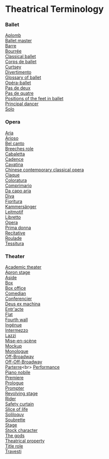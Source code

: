 # Theatrical Terminology
### Ballet
[Aplomb](https://en.wikipedia.org/wiki/Aplomb)<br>
[Ballet master](https://en.wikipedia.org/wiki/Ballet_master)<br>
[Barre](https://en.wikipedia.org/wiki/Barre_(ballet))<br>
[Bourrée](https://en.wikipedia.org/wiki/Bourr%C3%A9e)<br>
[Classical ballet](https://en.wikipedia.org/wiki/Classical_ballet)<br>
[Corps de ballet](https://en.wikipedia.org/wiki/Corps_de_ballet)<br>
[Curtsey](https://en.wikipedia.org/wiki/Curtsey)<br>
[Divertimento](https://en.wikipedia.org/wiki/Divertimento)<br>
[Glossary of ballet](https://en.wikipedia.org/wiki/Glossary_of_ballet)<br>
[Opéra-ballet](https://en.wikipedia.org/wiki/Op%C3%A9ra-ballet)<br>
[Pas de deux](https://en.wikipedia.org/wiki/Pas_de_deux)<br>
[Pas de quatre](https://en.wikipedia.org/wiki/Pas_de_quatre_(ballet))<br>
[Positions of the feet in ballet](https://en.wikipedia.org/wiki/Positions_of_the_feet_in_ballet)<br>
[Principal dancer](https://en.wikipedia.org/wiki/Principal_dancer)<br>
[Solo](https://en.wikipedia.org/wiki/Solo_(music))<br>
### Opera
[Aria](https://en.wikipedia.org/wiki/Aria)<br>
[Arioso](https://en.wikipedia.org/wiki/Arioso)<br>
[Bel canto](https://en.wikipedia.org/wiki/Bel_canto)<br>
[Breeches role](https://en.wikipedia.org/wiki/Breeches_role)<br>
[Cabaletta](https://en.wikipedia.org/wiki/Cabaletta)<br>
[Cadence](https://en.wikipedia.org/wiki/Cadence_(music))<br>
[Cavatina](https://en.wikipedia.org/wiki/Cavatina)<br>
[Chinese contemporary classical opera](https://en.wikipedia.org/wiki/Chinese_contemporary_classical_opera)<br>
[Claque](https://en.wikipedia.org/wiki/Claque)<br>
[Coloratura](https://en.wikipedia.org/wiki/Coloratura)<br>
[Comprimario](https://en.wikipedia.org/wiki/Comprimario)<br>
[Da capo aria](https://en.wikipedia.org/wiki/Da_capo_aria)<br>
[Diva](https://en.wikipedia.org/wiki/Diva)<br>
[Fioritura](https://en.wikipedia.org/wiki/Fioritura)<br>
[Kammersänger](https://en.wikipedia.org/wiki/Kammers%C3%A4nger)<br>
[Leitmotif](https://en.wikipedia.org/wiki/Leitmotif)<br>
[Libretto](https://en.wikipedia.org/wiki/Libretto)<br>
[Opera](https://en.wikipedia.org/wiki/Opera)<br>
[Prima donna](https://en.wikipedia.org/wiki/Prima_donna)<br>
[Recitative](https://en.wikipedia.org/wiki/Recitative)<br>
[Roulade](https://en.wikipedia.org/wiki/Roulade_(music))<br>
[Tessitura](https://en.wikipedia.org/wiki/Tessitura)<br>
### Theater
[Academic theater](https://en.wikipedia.org/wiki/Academic_theater)<br>
[Apron stage](https://en.wikipedia.org/wiki/Apron_stage)<br>
[Aside](https://en.wikipedia.org/wiki/Aside)<br>
[Box](https://en.wikipedia.org/wiki/Box_(theatre))<br>
[Box office](https://en.wikipedia.org/wiki/Box_office)<br>
[Comedian](https://en.wikipedia.org/wiki/Comedian)<br>
[Conferencier](https://en.wikipedia.org/wiki/Conferencier)<br>
[Deus ex machina](https://en.wikipedia.org/wiki/Deus_ex_machina)<br>
[Entr'acte](https://en.wikipedia.org/wiki/Entr%27acte)<br>
[Flat](https://en.wikipedia.org/wiki/Flat_(theatre))<br>
[Fourth wall](https://en.wikipedia.org/wiki/Fourth_wall)<br>
[Ingénue](https://en.wikipedia.org/wiki/Ing%C3%A9nue)<br>
[Intermezzo](https://en.wikipedia.org/wiki/Intermezzo)<br>
[Lazzi](https://en.wikipedia.org/wiki/Lazzi)<br>
[Mise-en-scène](https://en.wikipedia.org/wiki/Mise-en-sc%C3%A8ne)<br>
[Mockup](https://en.wikipedia.org/wiki/Mockup)<br>
[Monologue](https://en.wikipedia.org/wiki/Monologue)<br>
[Off-Broadway](https://en.wikipedia.org/wiki/Off-Broadway)<br>
[Off-Off-Broadway](https://en.wikipedia.org/wiki/Off-Off-Broadway)<br>
[Parterre](https://en.wikipedia.org/wiki/Parterre_(theater_audience))<br>
[Performance](https://en.wikipedia.org/wiki/Performance)<br>
[Piano nobile](https://en.wikipedia.org/wiki/Piano_nobile)<br>
[Premiere](https://en.wikipedia.org/wiki/Premiere)<br>
[Prologue](https://en.wikipedia.org/wiki/Prologue)<br>
[Prompter](https://en.wikipedia.org/wiki/Prompter)<br>
[Revolving stage](https://en.wikipedia.org/wiki/Revolving_stage)<br>
[Rider](https://en.wikipedia.org/wiki/Rider_(theater))<br>
[Safety curtain](https://en.wikipedia.org/wiki/Safety_curtain)<br>
[Slice of life](https://en.wikipedia.org/wiki/Slice_of_life)<br>
[Soliloquy](https://en.wikipedia.org/wiki/Soliloquy)<br>
[Soubrette](https://en.wikipedia.org/wiki/Soubrette)<br>
[Stage](https://en.wikipedia.org/wiki/Stage_(theatre))<br>
[Stock character](https://en.wikipedia.org/wiki/Stock_character)<br>
[The gods](https://en.wikipedia.org/wiki/The_gods_(theatrical))<br>
[Theatrical property](https://en.wikipedia.org/wiki/Theatrical_property)<br>
[Title role](https://en.wikipedia.org/wiki/Title_role)<br>
[Travesti](https://en.wikipedia.org/wiki/Travesti_(theatre))<br>
